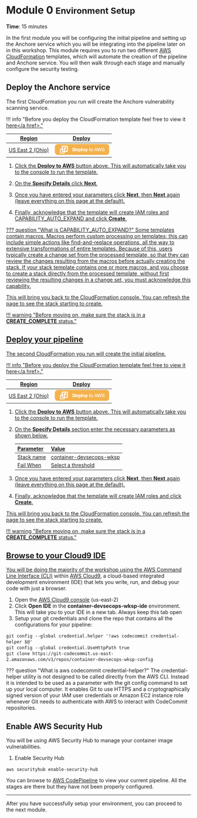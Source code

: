 # Module 0 <small>Environment Setup</small>

**Time**: 15 minutes

In the first module you will be configuring the initial pipeline and setting up the Anchore service which you will be integrating into the pipeline later on in this workshop.  This module requires you to run two different <a href="https://aws.amazon.com/cloudformation/" target="_blank">AWS CloudFormation</a> templates, which will automate the creation of the pipeline and Anchore service.  You will then walk through each stage and manually configure the security testing.

## Deploy the Anchore service

The first CloudFormation you run will create the Anchore vulnerability scanning service.  

!!! info "Before you deploy the CloudFormation template feel free to view it <a href="https://github.com/aws-samples/aws-container-devsecops-workshop/blob/master/anchore/anchore-fargate.yml" target="_blank">here</a href>."

Region| Deploy
------|-----
US East 2 (Ohio) | <a href="https://console.aws.amazon.com/cloudformation/home?region=us-east-2#/stacks/new?stackName=container-dso-wksp-anchore-stack&templateURL=https://s3.us-east-2.amazonaws.com/sa-security-specialist-workshops-us-east-2/devsecops/containers/anchore-fargate.yml" target="_blank">![Deploy Module 1 in us-west-2](./images/deploy-to-aws.png)</a>

1. Click the **Deploy to AWS** button above.  This will automatically take you to the console to run the template.  

2. On the **Specify Details** click **Next**. 
	
3. Once you have entered your parameters click **Next**, then **Next** again \(leave everything on this page at the default\).

4. Finally, acknowledge that the template will create IAM roles and CAPABILITY_AUTO_EXPAND and click **Create**.

??? question "What is CAPABILITY_AUTO_EXPAND?"
    Some templates contain macros. Macros perform custom processing on templates; this can include simple actions like find-and-replace operations, all the way to extensive transformations of entire templates. Because of this, users typically create a change set from the processed template, so that they can review the changes resulting from the macros before actually creating the stack. If your stack template contains one or more macros, and you choose to create a stack directly from the processed template, without first reviewing the resulting changes in a change set, you must acknowledge this capability.


This will bring you back to the CloudFormation console. You can refresh the page to see the stack starting to create.

!!! warning "Before moving on, make sure the stack is in a **CREATE_COMPLETE** status."

## Deploy your pipeline

The second CloudFormation you run will create the initial pipeline.  

!!! info "Before you deploy the CloudFormation template feel free to view it <a href="https://github.com/aws-samples/aws-container-devsecops-workshop/blob/master/initial-pipeline/pipeline-setup.yml" target="_blank">here</a href>."

Region| Deploy
------|-----
US East 2 (Ohio) | <a href="https://console.aws.amazon.com/cloudformation/home?region=us-east-2#/stacks/new?stackName=container-dso-wksp-pipeline-stack&templateURL=https://s3.us-east-2.amazonaws.com/sa-security-specialist-workshops-us-east-2/devsecops/containers/pipeline-setup.yml" target="_blank">![Deploy Module 1 in us-west-2](./images/deploy-to-aws.png)</a>

1. Click the **Deploy to AWS** button above.  This will automatically take you to the console to run the template.  

2. On the **Specify Details** section enter the necessary parameters as shown below. 

	| Parameter | Value  |
	|---|---|
	| Stack name | container-devsecops-wksp  |
	| Fail When | Select a threshold  |
	
3. Once you have entered your parameters click **Next**, then **Next** again \(leave everything on this page at the default\).

4. Finally, acknowledge that the template will create IAM roles and click **Create**.

This will bring you back to the CloudFormation console. You can refresh the page to see the stack starting to create. 

!!! warning "Before moving on, make sure the stack is in a **CREATE_COMPLETE** status."

## Browse to your Cloud9 IDE

You will be doing the majority of the workshop using the <a href="https://aws.amazon.com/cli/" target="_blank">AWS Command Line Interface (CLI)</a> within <a href="https://aws.amazon.com/cloud9/" target="_blank">AWS Cloud9</a>, a cloud-based integrated development environment (IDE) that lets you write, run, and debug your code with just a browser.

1.	Open the <a href="https://us-east-2.console.aws.amazon.com/cloud9/home?region=us-east-2" target="_blank">AWS Cloud9 console</a> (us-east-2)
2.	Click **Open IDE** in the **container-devsecops-wksp-ide** environment.  This will take you to your IDE in a new tab.  Always keep this tab open  
3.  Setup your git credentials and clone the repo that contains all the configurations for your pipeline:

```
git config --global credential.helper '!aws codecommit credential-helper $@'
git config --global credential.UseHttpPath true
git clone https://git-codecommit.us-east-2.amazonaws.com/v1/repos/container-devsecops-wksp-config
```

??? question "What is aws codecommit credential-helper?"
    The credential-helper utility is not designed to be called directly from the AWS CLI. Instead it is intended to be used as a parameter with the git config command to set up your local computer. It enables Git to use HTTPS and a cryptographically signed version of your IAM user credentials or Amazon EC2 instance role whenever Git needs to authenticate with AWS to interact with CodeCommit repositories.

## Enable AWS Security Hub

You will be using AWS Security Hub to manage your container image vulnerabilities.

1.  Enable Security Hub

```
aws securityhub enable-security-hub
```

You can browse to <a href="https://us-east-2.console.aws.amazon.com/codesuite/codepipeline/pipelines/container-devsecops-wksp-pipeline/view" target="_blank">AWS CodePipeline</a> to view your current pipeline.  All the stages are there but they have not been properly configured.

---

After you have successfully setup your environment, you can proceed to the next module.